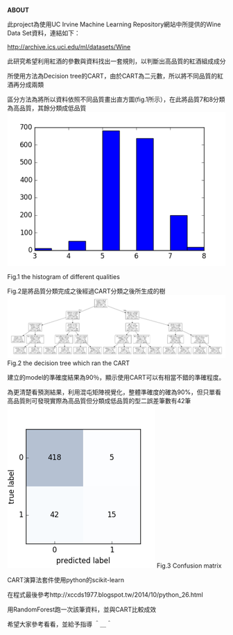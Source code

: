 **ABOUT**

此project為使用UC Irvine Machine Learning Repository網站中所提供的Wine Data Set資料，連結如下：

http://archive.ics.uci.edu/ml/datasets/Wine


此研究希望利用紅酒的參數與資料找出一套規則，以判斷出高品質的紅酒組成成分

所使用方法為Decision tree的CART，由於CART為二元數，所以將不同品質的紅酒再分成兩類

區分方法為將所以資料依照不同品質畫出直方圖(fig.1所示），在此將品質7和8分類為高品質，其餘分類成低品質
![image](https://github.com/daniellllllll/redwine_rule/blob/master/hiostogram.png)

Fig.1 the histogram of different qualities




Fig.2是將品質分類完成之後經過CART分類之後所生成的樹
![image](https://github.com/daniellllllll/redwine_rule/blob/master/wine-1.png)
Fig.2 the decision tree which ran the CART 


建立的model的準確度結果為90％，顯示使用CART可以有相當不錯的準確程度。


為更清楚看預測結果，利用混屯矩陣視覺化，整體準確度的確為90%，但只單看高品質則可發現實際為高品質但分類成低品質的型二誤差筆數有42筆
![image](https://github.com/daniellllllll/redwine_rule/blob/master/cm.png)
Fig.3 Confusion matrix


CART演算法套件使用python的scikit-learn

在程式最後參考http://xccds1977.blogspot.tw/2014/10/python_26.html

用RandomForest跑一次該筆資料，並與CART比較成效
 
希望大家參考看看，並給予指導 ＾＿＾
